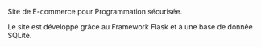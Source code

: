 Site de E-commerce pour Programmation sécurisée. 

Le site est développé grâce au Framework Flask et à une base de donnée SQLite. 
